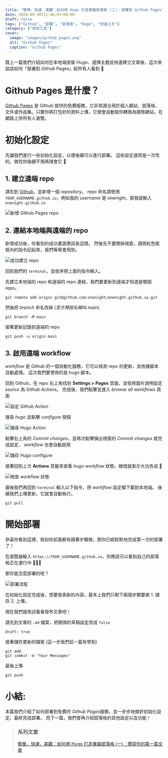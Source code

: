 ```yaml
---
title: "簡單、快速、美觀：如何用 Hugo 打造專屬部落格 (二)：部署到 Github Pages"
date: 2024-09-30T21:46:07+08:00
draft: false
tags: ["Github", "部署", "部落格", "Hugo", "快速上手"]
category: ["技術工具"]
cover:
  image: "images/github_pages.png"
  alt: "Github Pages"
  caption: "Github Pages"
---
```


既上一篇我們介紹如何在本地端安裝 Hugo、選擇主題並快速建立文章後，這次來談談如何「部署到 Github Pages」給所有人看到 🤩

# Github Pages 是什麼？

[Github Pages](https://pages.github.com/) 是 Github 提供的免費服務，它非常適合用於個人網站、部落格、文件或作品集。只要你將打包好的資料上傳，它便會自動幫你轉換為靜態網站，在網路上供所有人瀏覽。

# 初始化設定

先讓我們進行一些初始化設定，以便後續可以進行部署。 這些設定通常是一次性的，做完你後續不用再理會它 🍰

## 1. 建立遠端 repo

請先到 [Github](https://github.com/)，並新增一個 _repository_。 repo 命名請使用 `YOUR_USERNAME.github.io`，例如我的 _username_ 是 onenight，那我就輸入 `onenight.github.io`

![新增 Github Pages repo](/images/init_github_page_repo.jpg)

## 2. 連結本地端與遠端的 repo

新增成功後，你看到的成功畫面應該長這樣。 然後先不要關掉視窗，請將紅色框框內的指令記起來，我們等等會用到。

![成功建立 repo](/images/init_github_page_repo_success.jpg)

回到我們的 `terminal`，並依序把上面的指令輸入。

先建立本地端的 repo 和遠端的 repo 連結，我們要更新到遠端才知道是哪個 repo。

```
git remote add origin git@github.com:onenight/onenight.github.io.git
```

然後把 _branch_ 命名改掉 (_官方預設名稱叫 main_)

```
git branch -M main
```

接著更新記錄到遠端的 repo

```
git push -u origin main
```

## 3. 啟用遠端 workflow

_workflow_ 是 Github 的一個自動化服務，它可以偵測 repo 的更新，並依據腳本自動處理。 這次我們要使用的是 hugo 腳本。

回到 Github，在 repo 右上角找到 **Settings > Pages** 頁面，並依照圖片說明設定 _source_ 為 _Github Actions_。 完成後，我們點擊並進入 _browse all workflows_ 頁面

![設定 Github Action](/images/set_up_action.jpg)

搜尋 _hugo_ 並點擊 _configure_ 按鈕

![搜尋 Hugo Action](/images/search_hugo_action.jpg)

點擊右上角的 _Commit changes_，並再次點擊彈出視窗的 _Commit changes_ 就完成設定， _workflow_ 也會自動啟用

![儲存 Hugo configure](/images/save_hugo_configure.jpg)

接著回到上方 **Actions** 頁籤來查看 _hugo workflow_ 狀態，綠燈就表示大功告成 🙌

![檢查 workflow 狀態](/images/check_workflow_status.jpg)

最後我們再回到 `terminal` 輸入以下指令，把 _workflow_ 設定檔下載到本地端。 後續我們上傳更新，它就會自動執行。

```
git pull
```

# 開始部署

恭喜你看到這裡，假如你前面都有跟著步驟做，那你已經默默地完成第一次的部署了！

在瀏覽器輸入 `https://YOUR_USERNAME.github.io`，你應該可以看到自己的部落格正在運行中 🎉🎉🎉

那你是怎麼部署的呢？

![部署流程](/images/deploy_flow.jpg)

在初始化設定完成後，想要發表新的內容，基本上我們只剩下兩個步驟要做 1. 儲存 2. 上傳。

現在我們就來試看看發布文章吧！

請先到文章的 `.md` 檔案，把開頭的草稿設定改成 `false`

```
draft: true
```

接著儲存更新的檔案 (這一步我們前一篇有學到)

```
git add.
git commit -m "Your Messages"
```

最後上傳

```
git push
```

# 小結:

本篇我們介紹了如何部署到免費的 *Github Pages*服務，並一步步地做好初始化設定，最終完成部署。 而下一篇，我們會再介紹部落格的其他設定以及功能！

> ### 系列文章
>
> [簡單、快速、美觀：如何用 Hugo 打造專屬部落格 (一)：撰寫你的第一篇文章](/2024-09-28-simple-fast-beautiful-how-to-build-blog-with-hugo-1)
